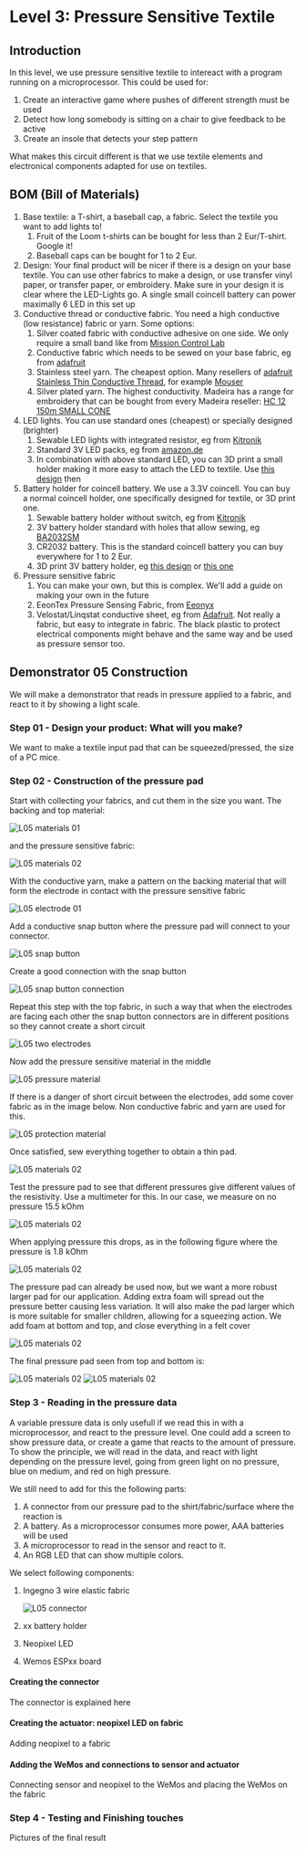 # Level 3: Pressure Sensitive Textile

## Introduction

In this level, we use pressure sensitive textile to intereact with a program running on a microprocessor.
This could be used for:

1. Create an interactive game where pushes of different strength must be used
2. Detect how long somebody is sitting on a chair to give feedback to be active
3. Create an insole that detects your step pattern

What makes this circuit different is that we use textile elements and electronical components 
adapted for use on textiles.

## BOM (Bill of Materials)

1. Base textile: a T-shirt, a baseball cap, a fabric. Select the textile you want to add lights to!
    1. Fruit of the Loom t-shirts can be bought for less than 2 Eur/T-shirt. Google it!
    2. Baseball caps can be bought for 1 to 2 Eur. 
2. Design: Your final product will be nicer if there is a design on your base textile. You can use other fabrics to make
a design, or use transfer vinyl paper, or transfer paper, or embroidery. Make sure in your design it is clear where the LED-Lights
go. A single small coincell battery can power maximally 6 LED in this set up
3. Conductive thread or conductive fabric. You need a high conductive (low resistance) fabric or yarn. Some options:
    1. Silver coated fabric with conductive adhesive on one side. We only require a small band like from [Mission Control Lab](https://missioncontrollab.com/collections/technologist-and-teacher-supply/products/space-tape)
    2. Conductive fabric which needs to be sewed on your base fabric, eg from [adafruit](https://www.adafruit.com/product/1168)
    3. Stainless steel yarn. The cheapest option. Many resellers of [adafruit Stainless Thin Conductive Thread](https://www.adafruit.com/product/640), for example [Mouser](https://www.mouser.be/ProductDetail/Adafruit/603?qs=sGAEpiMZZMu%252BmKbOcEVhFQfi8wYXkauJFoZL2xpCq%252BVRONBlSbRF3w%3D%3D)
    4. Silver plated yarn. The highest conductivity. Madeira has a range for embroidery that can be bought from every Madeira reseller: [HC 12 150m SMALL CONE](https://shop.madeira.co.uk/hc-12-150m-sample-(high-conductive)_hc12-smp-xxx-xxx.htm)
4. LED lights. You can use standard ones (cheapest) or specially designed (brighter)
    1. Sewable LED lights with integrated resistor, eg from [Kitronik](https://www.kitronik.co.uk/2746-electro-fashion-sewable-5mm-led-holder-pack-of-10.html)
    2. Standard 3V LED packs, eg from [amazon.de](https://www.amazon.de/APTWONZ-2-poligen-Diffuse-Leuchtdioden-Elektronikkomponenten/dp/B06X3VT6TD)
    3. In combination with above standard LED, you can 3D print a small holder making it more easy to attach the LED to textile. Use [this design](https://www.thingiverse.com/thing:265121) then
5. Battery holder for coincell battery. We use a 3.3V coincell. You can buy a normal coincell holder, one specifically designed for textile, or 3D print one.
    1. Sewable battery holder without switch, eg from [Kitronik](https://www.kitronik.co.uk/2701-sewable-coin-cell-holder.html)
    2. 3V battery holder standard with holes that allow sewing, eg [BA2032SM](https://www.enrgtech.co.uk/buy/product/ET14129119/BA2032SM)
    4. CR2032 battery. This is the standard coincell battery you can buy everywhere for 1 to 2 Eur.
    5. 3D print 3V battery holder, eg [this design](https://www.thingiverse.com/thing:265116) or [this one](https://www.thingiverse.com/thing:250503)
6. Pressure sensitive fabric 
    1. You can make your own, but this is complex. We'll add a guide on making your own in the future
    2. EeonTex Pressure Sensing Fabric, from [Eeonyx](https://eeonyx.com/)
    3. Velostat/Linqstat conductive sheet, eg from [Adafruit](https://www.adafruit.com/product/1361). Not really a fabric, but easy to integrate in fabric. The black plastic to protect electrical components might behave and the same way and be used as pressure sensor too.

## Demonstrator 05 Construction

We will make a demonstrator that reads in pressure applied to a fabric, and react to it by showing a light scale.

### Step 01 - Design your product: What will you make?

We want to make a textile input pad that can be squeezed/pressed, the size of a PC mice. 

### Step 02 - Construction of the pressure pad

Start with collecting your fabrics, and cut them in the size you want. The backing and top material:

![L05 materials 01](L05_step01.jpg)

and the pressure sensitive fabric:

![L05 materials 02](L05_step02.jpg)

With the conductive yarn, make a pattern on the backing material that will form the electrode in contact with the pressure sensitive fabric

![L05 electrode 01](L05_step03.jpg) 

Add a conductive snap button where the pressure pad will connect to your connector. 

![L05 snap button](L05_step04.jpg)

Create a good connection with the snap button 

![L05 snap button connection](L05_step05.jpg)

Repeat this step with the top fabric, in such a way that when the electrodes are facing each other the snap button connectors are in different positions so they cannot create a short circuit

![L05 two electrodes](L05_step06.jpg)

Now add the pressure sensitive material in the middle

![L05 pressure material](L05_step07.jpg)

If there is a danger of short circuit between the electrodes, add some cover fabric as in the image below. Non conductive fabric and yarn are used for this. 

![L05 protection material](L05_step08.jpg)

Once satisfied, sew everything together to obtain a thin pad.

![L05 materials 02](L05_step09.jpg)

Test the pressure pad to see that different pressures give different values of the resistivity. Use a multimeter for this. In our case, we measure on no pressure 15.5 kOhm

![L05 materials 02](L05_step10.jpg)

When applying pressure this drops, as in the following figure where the pressure is 1.8 kOhm

![L05 materials 02](L05_step11.jpg)

The pressure pad can already be used now, but we want a more robust larger pad for our application. Adding extra foam will spread out the pressure better causing less variation. It will also make the pad larger which is more suitable for smaller children, allowing for a squeezing action. We add foam at bottom and top, and close everything in a felt cover

![L05 materials 02](L05_step12.jpg)

The final pressure pad seen from top and bottom is:

![L05 materials 02](L05_step13.jpg) ![L05 materials 02](L05_step14.jpg)

### Step 3 - Reading in the pressure data

A variable pressure data is only usefull if we read this in with a microprocessor, and react to the pressure level. One could add a screen to show pressure data, or create a game that reacts to the amount of pressure. To show the principle, we will read in the data, and react with light depending on the pressure level, going from green light on no pressure, blue on medium, and red on high pressure.

We still need to add for this the following parts:

1. A connector from our pressure pad to the shirt/fabric/surface where the reaction is
2. A battery. As a microprocessor consumes more power, AAA batteries will be used
3. A microprocessor to read in the sensor and react to it. 
4. An RGB LED that can show multiple colors. 

We select following components:

1. Ingegno 3 wire elastic fabric 

    ![L05 connector](L05_step15.jpg)

2. xx battery holder
3. Neopixel LED
4. Wemos ESPxx board

#### Creating the connector

The connector is explained here

#### Creating the actuator: neopixel LED on fabric

Adding neopixel to a fabric

#### Adding the WeMos and connections to sensor and actuator

Connecting sensor and neopixel to the WeMos and placing the WeMos on the fabric

### Step 4 - Testing and Finishing touches

Pictures of the final result
